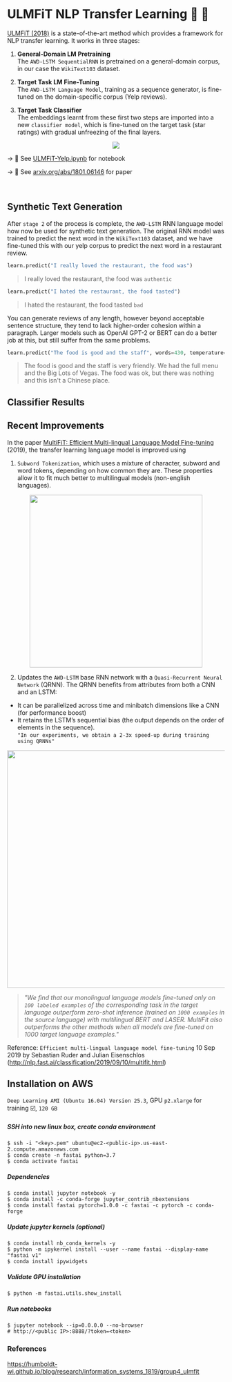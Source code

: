 # ULMFiT NLP Transfer Learning :book: :speech_balloon:
[ULMFiT (2018)](https://arxiv.org/abs/1801.06146) is a state-of-the-art method which provides a framework for NLP transfer learning. 
It works in three stages:  

1. **General-Domain LM Pretraining**  
The `AWD-LSTM SequentialRNN` is pretrained on a general-domain corpus, in our case the `WikiText103` dataset.

2. **Target Task LM Fine-Tuning**  
The `AWD-LSTM Language Model`, training as a sequence generator, is fine-tuned on the domain-specific corpus (Yelp reviews).

3. **Target Task Classifier**  
The embeddings learnt from these first two steps are imported into a new `classifier model`, which is fine-tuned on the target task (star ratings) with gradual unfreezing of the final layers.

<p align="center" >
  <img src="https://github.com/lukexyz/Language-Models/blob/master/img/Artboard%201@1.5x.png?raw=true">
</p>

  → :notebook_with_decorative_cover: See [ULMFiT-Yelp.ipynb](notebooks/02-ULMFiT-Yelp-Full-Train.ipynb) for notebook 
  
  → :page_with_curl: See [arxiv.org/abs/1801.06146](https://arxiv.org/abs/1801.06146) for paper 

<br/>

## Synthetic Text Generation
After `stage 2` of the process is complete, the `AWD-LSTM` RNN language model how now be used for synthetic text generation. The original RNN model was trained to predict the next word in the `WikiText103` dataset, and we have fine-tuned this with our yelp corpus to predict the next word in a restaurant review.

```python
learn.predict("I really loved the restaurant, the food was")
```
> I really loved the restaurant, the food was `authentic`

```python
learn.predict("I hated the restaurant, the food tasted")
```
> I hated the restaurant, the food tasted `bad`

You can generate reviews of any length, however beyond acceptable sentence structure, they tend to lack higher-order cohesion within a paragraph. Larger models such as OpenAI GPT-2 or BERT can do a better job at this, but still suffer from the same problems. 
```python
learn.predict("The food is good and the staff", words=430, temperature=0.75)
```
> The food is good and the staff is very friendly. We had the full menu and the Big Lots of Vegas. The food was ok, but there was nothing and this isn't a Chinese place.


## Classifier Results



## Recent Improvements 
In the paper [MultiFiT: Efficient Multi-lingual Language Model Fine-tuning](https://arxiv.org/abs/1909.04761) (2019), the transfer learning language model is improved using  
1. `Subword Tokenization`, which uses a mixture of character, subword and word tokens, depending on how common they are. These properties allow it to fit much better to multilingual models (non-english languages).
    
<p align="center">
  <img src="https://github.com/lukexyz/Language-Models/blob/master/img/multifit_vocabularies.png?raw=true" width="400">
</p>

2. Updates the `AWD-LSTM` base RNN network with a `Quasi-Recurrent Neural Network` (QRNN). The QRNN benefits from attributes from both a CNN and an LSTM:
* It can be parallelized across time and minibatch dimensions like a CNN (for performance boost) 
* It retains the LSTM’s sequential bias (the output depends on the order of elements in the sequence).  
    `"In our experiments, we obtain a 2-3x speed-up during training using QRNNs"`

<p align="center" >
  <img src="https://github.com/lukexyz/Language-Models/blob/master/img/multifit_qrnn.png?raw=true" width="550">
</p>

> _"We find that our monolingual language models fine-tuned only on `100 labeled examples` of the corresponding task in the target language outperform zero-shot inference (trained on `1000 examples` in the source language) with multilingual BERT and LASER. MultiFit also outperforms the other methods when all models are fine-tuned on 1000 target language examples."_

Reference: `Efficient multi-lingual language model fine-tuning` 10 Sep 2019 by Sebastian Ruder and Julian Eisenschlos (http://nlp.fast.ai/classification/2019/09/10/multifit.html) 



## Installation on AWS
`Deep Learning AMI (Ubuntu 16.04) Version 25.3`, GPU `p2.xlarge` for training :ballot_box_with_check:, `120 GB`

##### SSH into new linux box, create conda environment
    $ ssh -i "<key>.pem" ubuntu@ec2-<public-ip>.us-east-2.compute.amazonaws.com
    $ conda create -n fastai python=3.7
    $ conda activate fastai

##### Dependencies
    $ conda install jupyter notebook -y
    $ conda install -c conda-forge jupyter_contrib_nbextensions
    $ conda install fastai pytorch=1.0.0 -c fastai -c pytorch -c conda-forge

##### Update jupyter kernels (optional)
    $ conda install nb_conda_kernels -y
    $ python -m ipykernel install --user --name fastai --display-name "fastai v1"
    $ conda install ipywidgets

##### Validate GPU installation
    $ python -m fastai.utils.show_install

##### Run notebooks
    $ jupyter notebook --ip=0.0.0.0 --no-browser
    # http://<public IP>:8888/?token=<token>

### References
https://humboldt-wi.github.io/blog/research/information_systems_1819/group4_ulmfit
